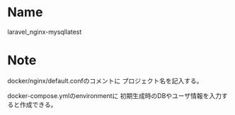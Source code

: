 # Name
laravel_nginx-mysqllatest

# Note
docker/nginx/default.confのコメントに
プロジェクト名を記入する。

docker-compose.ymlのenvironmentに
初期生成時のDBやユーザ情報を入力すると作成できる。